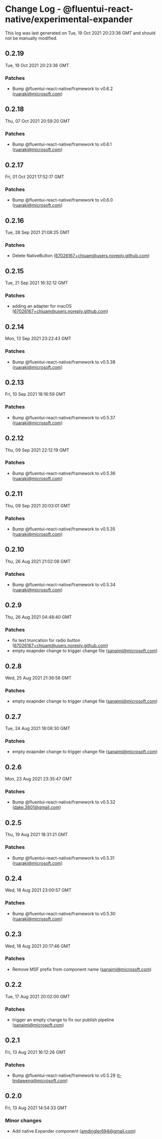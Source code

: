# Change Log - @fluentui-react-native/experimental-expander

This log was last generated on Tue, 19 Oct 2021 20:23:36 GMT and should not be manually modified.

<!-- Start content -->

## 0.2.19

Tue, 19 Oct 2021 20:23:36 GMT

### Patches

- Bump @fluentui-react-native/framework to v0.6.2 (ruaraki@microsoft.com)

## 0.2.18

Thu, 07 Oct 2021 20:59:20 GMT

### Patches

- Bump @fluentui-react-native/framework to v0.6.1 (ruaraki@microsoft.com)

## 0.2.17

Fri, 01 Oct 2021 17:52:17 GMT

### Patches

- Bump @fluentui-react-native/framework to v0.6.0 (ruaraki@microsoft.com)

## 0.2.16

Tue, 28 Sep 2021 21:08:25 GMT

### Patches

- Delete NativeButton (67026167+chiuam@users.noreply.github.com)

## 0.2.15

Tue, 21 Sep 2021 16:32:12 GMT

### Patches

- adding an adapter for macOS (67026167+chiuam@users.noreply.github.com)

## 0.2.14

Mon, 13 Sep 2021 23:22:43 GMT

### Patches

- Bump @fluentui-react-native/framework to v0.5.38 (ruaraki@microsoft.com)

## 0.2.13

Fri, 10 Sep 2021 18:16:59 GMT

### Patches

- Bump @fluentui-react-native/framework to v0.5.37 (ruaraki@microsoft.com)

## 0.2.12

Thu, 09 Sep 2021 22:12:19 GMT

### Patches

- Bump @fluentui-react-native/framework to v0.5.36 (ruaraki@microsoft.com)

## 0.2.11

Thu, 09 Sep 2021 20:03:01 GMT

### Patches

- Bump @fluentui-react-native/framework to v0.5.35 (ruaraki@microsoft.com)

## 0.2.10

Thu, 26 Aug 2021 21:02:08 GMT

### Patches

- Bump @fluentui-react-native/framework to v0.5.34 (ruaraki@microsoft.com)

## 0.2.9

Thu, 26 Aug 2021 04:48:40 GMT

### Patches

- fix text truncation for radio button (67026167+chiuam@users.noreply.github.com)
- empty exapnder change to trigger change file (sanajmi@microsoft.com)

## 0.2.8

Wed, 25 Aug 2021 21:36:58 GMT

### Patches

- empty exapnder change to trigger change file (sanajmi@microsoft.com)

## 0.2.7

Tue, 24 Aug 2021 18:08:30 GMT

### Patches

- empty exapnder change to trigger change file (sanajmi@microsoft.com)

## 0.2.6

Mon, 23 Aug 2021 23:35:47 GMT

### Patches

- Bump @fluentui-react-native/framework to v0.5.32 (dake.3601@gmail.com)

## 0.2.5

Thu, 19 Aug 2021 18:31:21 GMT

### Patches

- Bump @fluentui-react-native/framework to v0.5.31 (ruaraki@microsoft.com)

## 0.2.4

Wed, 18 Aug 2021 23:00:57 GMT

### Patches

- Bump @fluentui-react-native/framework to v0.5.30 (ruaraki@microsoft.com)

## 0.2.3

Wed, 18 Aug 2021 20:17:46 GMT

### Patches

- Remove MSF prefix from component name (sanajmi@microsoft.com)

## 0.2.2

Tue, 17 Aug 2021 20:02:00 GMT

### Patches

- trigger an empty change to fix our publish pipeline (sanajmi@microsoft.com)

## 0.2.1

Fri, 13 Aug 2021 16:12:26 GMT

### Patches

- Bump @fluentui-react-native/framework to v0.5.29 (t-lindaweng@microsoft.com)

## 0.2.0

Fri, 13 Aug 2021 14:54:33 GMT

### Minor changes

- Add native Expander component (amdingler694@gmail.com)
